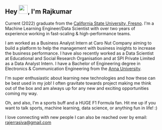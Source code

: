 ## Hey <img src="https://github.com/TheDudeThatCode/TheDudeThatCode/blob/master/Assets/Hi.gif" width="29">, I'm Rajkumar 
Current (2022) graduate from the [California State University, Fresno](https://www.fresnostate.edu/). I'm a Machine Learning Engineer/Data Scientist with over two years of experience working in fast-scaling & high-performance teams.

I am worked as a Business Analyst Intern at Caro Nut Company aiming to build a platform to help the management with business insights to increase the business performance. I have also recently worked as a Data Scientist at Educational and Social Research Organisation and at SPI Private Limited as a Data Analyst Intern. I have a Bachelor of Engineering degree in Electronics & Communication Engineering from the [Anna University](https://www.annauniv.edu/nwsnew).

I'm super enthusiastic about learning new technologies and how these can be best used in my job! I often gravitate towards project making me think out of the box and am always up for any new and exciting opportunities coming my way.

Oh, and also, I'm a sports buff and a HUGE F1 Formula fan. Hit me up if you want to talk sports, machine learning, data science, or anything fun in life! :)

I love connecting with new people
I can also be reached over by email: rajerrasiva@gmail.com

